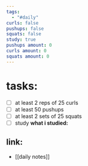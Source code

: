 ```yaml
---
tags:
  - "#daily"
curls: false
pushups: false
squats: false
study: true
pushups amount: 0
curls amount: 0
squats amount: 0
---
```

# tasks:
- [ ] at least 2 reps of 25 curls 
- [ ] at least 50 pushups
- [ ] at least 2 sets of 25 squats
- [ ] study
      **what i studied:**  
      
## link: 
- [[daily notes]] 
